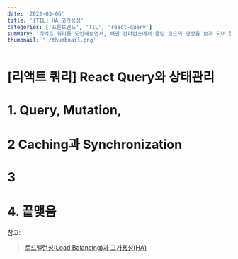 ```yaml
---
date: '2022-03-06'
title: '[TIL] HA 고가용성'
categories: ['프론트엔드', 'TIL', 'react-query']
summary: '리액트 쿼리를 도입해보면서, 배민 컨퍼런스에서 클린 코드의 영상을 보게 되어 짧게 정리해보았습니다.'
thumbnail: './thumbnail.png'
---
```



# [리액트 쿼리] React Query와 상태관리

# 1. Query, Mutation, 


# 2 Caching과 Synchronization

# 3 


# 4. 끝맺음



참고: 
> [로드밸런싱(Load Balancing)과 고가용성(HA)](https://prohannah.tistory.com/62)